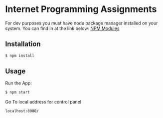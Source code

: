 # Internet Programming Assignments
For dev purposes you must have node package manager installed on your system. You can find in at the link below:
[NPM Modules](https://www.npmjs.com/get-npm?utm_source=house&utm_medium=homepage&utm_campaign=free%20orgs&utm_term=Install%20npm)
## Installation
```bash
$ npm install
```

## Usage
Run the App:
```bash
$ npm start
```
Go To local address for control panel
```html
localhost:8080/
```
